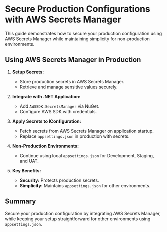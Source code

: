 # Secure Production Configurations with AWS Secrets Manager

This guide demonstrates how to secure your production configuration using AWS Secrets Manager while maintaining simplicity for non-production environments.

## Using AWS Secrets Manager in Production

1. **Setup Secrets:**
   - Store production secrets in AWS Secrets Manager.
   - Retrieve and manage sensitive values securely.

2. **Integrate with .NET Application:**
   - Add `AWSSDK.SecretsManager` via NuGet.
   - Configure AWS SDK with credentials.

3. **Apply Secrets to IConfiguration:**
   - Fetch secrets from AWS Secrets Manager on application startup.
   - Replace `appsettings.json` in production with secrets.

4. **Non-Production Environments:**
   - Continue using local `appsettings.json` for Development, Staging, and UAT.

5. **Key Benefits:**
   - **Security:** Protects production secrets.
   - **Simplicity:** Maintains `appsettings.json` for other environments.

## Summary

Secure your production configuration by integrating AWS Secrets Manager, while keeping your setup straightforward for other environments using `appsettings.json`.
